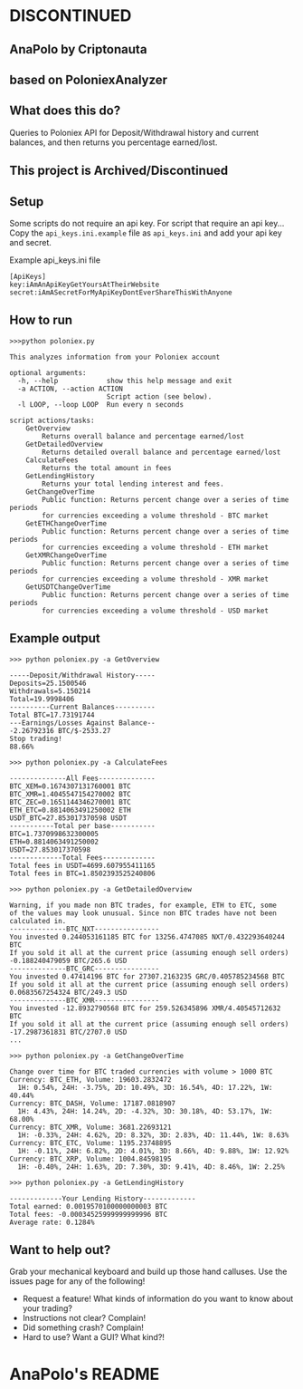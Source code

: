 # DISCONTINUED

## AnaPolo by Criptonauta
## based on PoloniexAnalyzer

## What does this do?
Queries to Poloniex API for Deposit/Withdrawal history and current balances, and then returns you percentage earned/lost.

## This project is Archived/Discontinued

## Setup
Some scripts do not require an api key. For script that require an api key...
Copy the `api_keys.ini.example` file as `api_keys.ini` and add your api key 
and secret.

Example api_keys.ini file
```
[ApiKeys]
key:iAmAnApiKeyGetYoursAtTheirWebsite
secret:iAmASecretForMyApiKeyDontEverShareThisWithAnyone
```

## How to run
```
>>>python poloniex.py

This analyzes information from your Poloniex account

optional arguments:
  -h, --help            show this help message and exit
  -a ACTION, --action ACTION
                        Script action (see below).
  -l LOOP, --loop LOOP  Run every n seconds

script actions/tasks:
    GetOverview
        Returns overall balance and percentage earned/lost
    GetDetailedOverview
        Returns detailed overall balance and percentage earned/lost
    CalculateFees
        Returns the total amount in fees
    GetLendingHistory
        Returns your total lending interest and fees.
    GetChangeOverTime
        Public function: Returns percent change over a series of time periods
        for currencies exceeding a volume threshold - BTC market
    GetETHChangeOverTime
        Public function: Returns percent change over a series of time periods
        for currencies exceeding a volume threshold - ETH market
    GetXMRChangeOverTime
        Public function: Returns percent change over a series of time periods
        for currencies exceeding a volume threshold - XMR market
    GetUSDTChangeOverTime
        Public function: Returns percent change over a series of time periods
        for currencies exceeding a volume threshold - USD market

```

## Example output 

```
>>> python poloniex.py -a GetOverview

-----Deposit/Withdrawal History-----
Deposits=25.1500546
Withdrawals=5.150214
Total=19.9998406
----------Current Balances----------
Total BTC=17.73191744
---Earnings/Losses Against Balance--
-2.26792316 BTC/$-2533.27
Stop trading!
88.66%

>>> python poloniex.py -a CalculateFees

--------------All Fees--------------
BTC_XEM=0.1674307131760001 BTC
BTC_XMR=1.4045547154270002 BTC
BTC_ZEC=0.1651144346270001 BTC
ETH_ETC=0.8814063491250002 ETH
USDT_BTC=27.853017370598 USDT
-----------Total per base-----------
BTC=1.7370998632300005
ETH=0.8814063491250002
USDT=27.853017370598
-------------Total Fees-------------
Total fees in USDT=4699.607955411165
Total fees in BTC=1.8502393525240806

>>> python poloniex.py -a GetDetailedOverview

Warning, if you made non BTC trades, for example, ETH to ETC, some
of the values may look unusual. Since non BTC trades have not been
calculated in.
--------------BTC_NXT----------------
You invested 0.244053161185 BTC for 13256.4747085 NXT/0.432293640244 BTC
If you sold it all at the current price (assuming enough sell orders)
-0.188240479059 BTC/265.6 USD
--------------BTC_GRC----------------
You invested 0.47414196 BTC for 27307.2163235 GRC/0.405785234568 BTC
If you sold it all at the current price (assuming enough sell orders)
0.0683567254324 BTC/249.3 USD
--------------BTC_XMR----------------
You invested -12.8932790568 BTC for 259.526345896 XMR/4.40545712632 BTC
If you sold it all at the current price (assuming enough sell orders)
-17.2987361831 BTC/2707.0 USD
...

>>> python poloniex.py -a GetChangeOverTime

Change over time for BTC traded currencies with volume > 1000 BTC
Currency: BTC_ETH, Volume: 19603.2832472
  1H: 0.54%, 24H: -3.75%, 2D: 10.49%, 3D: 16.54%, 4D: 17.22%, 1W: 40.44%
Currency: BTC_DASH, Volume: 17187.0818907
  1H: 4.43%, 24H: 14.24%, 2D: -4.32%, 3D: 30.18%, 4D: 53.17%, 1W: 68.00%
Currency: BTC_XMR, Volume: 3681.22693121
  1H: -0.33%, 24H: 4.62%, 2D: 8.32%, 3D: 2.83%, 4D: 11.44%, 1W: 8.63%
Currency: BTC_ETC, Volume: 1195.23748895
  1H: -0.11%, 24H: 6.82%, 2D: 4.01%, 3D: 8.66%, 4D: 9.88%, 1W: 12.92%
Currency: BTC_XRP, Volume: 1004.84598195
  1H: -0.40%, 24H: 1.63%, 2D: 7.30%, 3D: 9.41%, 4D: 8.46%, 1W: 2.25%
  
>>> python poloniex.py -a GetLendingHistory

-------------Your Lending History-------------
Total earned: 0.0019570100000000003 BTC
Total fees: -0.00034525999999999996 BTC
Average rate: 0.1284%

```

## Want to help out?
Grab your mechanical keyboard and build up those hand calluses. Use the issues page for any of the following!
* Request a feature! What kinds of information do you want to know about your trading?
* Instructions not clear? Complain!
* Did something crash? Complain!
* Hard to use? Want a GUI? What kind?!
# AnaPolo's README
